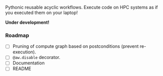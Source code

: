 Pythonic reusable acyclic workflows. Execute code on HPC systems as if you executed them on your laptop!

**Under development!**

### Roadmap

- [ ] Pruning of compute graph based on postconditions (prevent re-execution).
- [ ] `@aw.disable` decorator.
- [ ] Documentation
- [ ] README
